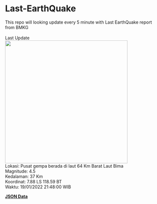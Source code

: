 # Last-EarthQuake
This repo will looking update every 5 minute with Last EarthQuake report from BMKG
<br>
<br>
Last Update
<br>
<img src="https://ews.bmkg.go.id/TEWS/data/20220119214800.mmi.jpg" width="400"/>
<br>
Lokasi: Pusat gempa berada di laut 64 Km Barat Laut Bima <br>
Magnitude: 4.5 <br>
Kedalaman: 37 Km <br>
Koordinat: 7.88 LS 118.59 BT <br>
Waktu: 19/01/2022 21:48:00 WIB <br>

<a href="./data/data.json">**JSON Data**</a>
